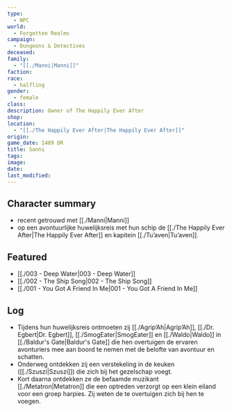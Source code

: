 ```yaml
---
type:
  - NPC
world:
  - Forgotten Realms
campaign:
  - Dungeons & Detectives
deceased: 
family:
  - "[[./Manni|Manni]]"
faction: 
race:
  - halfling
gender:
  - female
class: 
description: Owner of The Happily Ever After
shop: 
location:
  - "[[./The Happily Ever After|The Happily Ever After]]"
origin: 
game_date: 1489 DR
title: Sanni
tags: 
image: 
date: 
last_modified: 
---
```


## Character summary
* recent getrouwd met [[./Manni|Manni]]
* op een avontuurlijke huwelijksreis met hun schip de [[./The Happily Ever After|The Happily Ever After]] en kapitein [[./Tu’aven|Tu’aven]]. 

## Featured
- [[./003 - Deep Water|003 - Deep Water]]
- [[./002 - The Ship Song|002 - The Ship Song]]
- [[./001 - You Got A Friend In Me|001 - You Got A Friend In Me]]


## Log
* Tijdens hun huwelijksreis ontmoeten zij [[./Agrip’Ah|Agrip’Ah]], [[./Dr. Egbert|Dr. Egbert]], [[./SmogEater|SmogEater]] en [[./Waldo|Waldo]] in [[./Baldur's Gate|Baldur's Gate]] die hen overtuigen de ervaren avonturiers mee aan boord te nemen met de belofte van avontuur en schatten. 
* Onderweg ontdekken zij een verstekeling in de keuken ([[./Szuszi|Szuszi]]) die zich bij het gezelschap voegt.
* Kort daarna ontdekken ze de befaamde muzikant [[./Metatron|Metatron]] die een optreden verzorgt op een klein eiland voor een groep harpies. Zij weten de  te overtuigen zich bij hen te voegen. 